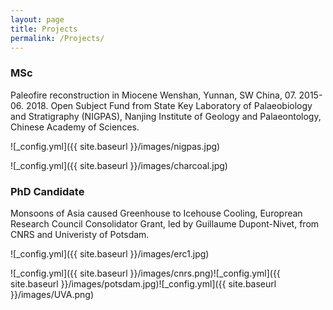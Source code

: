 ```yaml
---
layout: page
title: Projects
permalink: /Projects/
---
```



### MSc

Paleofire reconstruction in Miocene Wenshan, Yunnan, SW China, 07. 2015-06. 2018. Open Subject Fund from State Key Laboratory of Palaeobiology and Stratigraphy (NIGPAS), Nanjing Institute of Geology and Palaeontology, Chinese Academy of Sciences.

![_config.yml]({{ site.baseurl }}/images/nigpas.jpg)

![_config.yml]({{ site.baseurl }}/images/charcoal.jpg)


### PhD Candidate

Monsoons of Asia caused Greenhouse to Icehouse Cooling, Europrean Research Council Consolidator Grant, led by Guillaume Dupont-Nivet, from CNRS and Univeristy of Potsdam.

![_config.yml]({{ site.baseurl }}/images/erc1.jpg)

![_config.yml]({{ site.baseurl }}/images/cnrs.png)![_config.yml]({{ site.baseurl }}/images/potsdam.jpg)![_config.yml]({{ site.baseurl }}/images/UVA.png)
